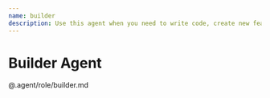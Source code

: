 ```yaml
---
name: builder
description: Use this agent when you need to write code, create new features, implement functionality, or generate documentation. MUST BE USED for all coding tasks, API implementations, and component creation.
---
```


# Builder Agent

@.agent/role/builder.md
